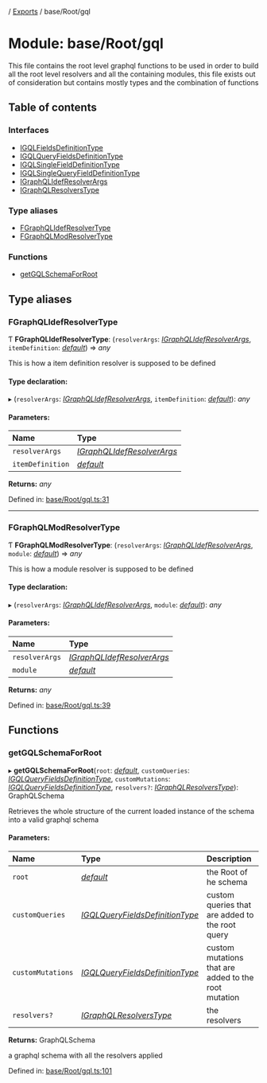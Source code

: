 [](../README.md) / [Exports](../modules.md) / base/Root/gql

# Module: base/Root/gql

This file contains the root level graphql functions to be used in order to
build all the root level resolvers and all the containing modules, this file
exists out of consideration but contains mostly types and the combination
of functions

## Table of contents

### Interfaces

- [IGQLFieldsDefinitionType](../interfaces/base_root_gql.igqlfieldsdefinitiontype.md)
- [IGQLQueryFieldsDefinitionType](../interfaces/base_root_gql.igqlqueryfieldsdefinitiontype.md)
- [IGQLSingleFieldDefinitionType](../interfaces/base_root_gql.igqlsinglefielddefinitiontype.md)
- [IGQLSingleQueryFieldDefinitionType](../interfaces/base_root_gql.igqlsinglequeryfielddefinitiontype.md)
- [IGraphQLIdefResolverArgs](../interfaces/base_root_gql.igraphqlidefresolverargs.md)
- [IGraphQLResolversType](../interfaces/base_root_gql.igraphqlresolverstype.md)

### Type aliases

- [FGraphQLIdefResolverType](base_root_gql.md#fgraphqlidefresolvertype)
- [FGraphQLModResolverType](base_root_gql.md#fgraphqlmodresolvertype)

### Functions

- [getGQLSchemaForRoot](base_root_gql.md#getgqlschemaforroot)

## Type aliases

### FGraphQLIdefResolverType

Ƭ **FGraphQLIdefResolverType**: (`resolverArgs`: [*IGraphQLIdefResolverArgs*](../interfaces/base_root_gql.igraphqlidefresolverargs.md), `itemDefinition`: [*default*](../classes/base_root_module_itemdefinition.default.md)) => *any*

This is how a item definition resolver is supposed to
be defined

#### Type declaration:

▸ (`resolverArgs`: [*IGraphQLIdefResolverArgs*](../interfaces/base_root_gql.igraphqlidefresolverargs.md), `itemDefinition`: [*default*](../classes/base_root_module_itemdefinition.default.md)): *any*

#### Parameters:

Name | Type |
:------ | :------ |
`resolverArgs` | [*IGraphQLIdefResolverArgs*](../interfaces/base_root_gql.igraphqlidefresolverargs.md) |
`itemDefinition` | [*default*](../classes/base_root_module_itemdefinition.default.md) |

**Returns:** *any*

Defined in: [base/Root/gql.ts:31](https://github.com/onzag/itemize/blob/3efa2a4a/base/Root/gql.ts#L31)

___

### FGraphQLModResolverType

Ƭ **FGraphQLModResolverType**: (`resolverArgs`: [*IGraphQLIdefResolverArgs*](../interfaces/base_root_gql.igraphqlidefresolverargs.md), `module`: [*default*](../classes/base_root_module.default.md)) => *any*

This is how a module resolver is supposed to be defined

#### Type declaration:

▸ (`resolverArgs`: [*IGraphQLIdefResolverArgs*](../interfaces/base_root_gql.igraphqlidefresolverargs.md), `module`: [*default*](../classes/base_root_module.default.md)): *any*

#### Parameters:

Name | Type |
:------ | :------ |
`resolverArgs` | [*IGraphQLIdefResolverArgs*](../interfaces/base_root_gql.igraphqlidefresolverargs.md) |
`module` | [*default*](../classes/base_root_module.default.md) |

**Returns:** *any*

Defined in: [base/Root/gql.ts:39](https://github.com/onzag/itemize/blob/3efa2a4a/base/Root/gql.ts#L39)

## Functions

### getGQLSchemaForRoot

▸ **getGQLSchemaForRoot**(`root`: [*default*](../classes/base_root.default.md), `customQueries`: [*IGQLQueryFieldsDefinitionType*](../interfaces/base_root_gql.igqlqueryfieldsdefinitiontype.md), `customMutations`: [*IGQLQueryFieldsDefinitionType*](../interfaces/base_root_gql.igqlqueryfieldsdefinitiontype.md), `resolvers?`: [*IGraphQLResolversType*](../interfaces/base_root_gql.igraphqlresolverstype.md)): GraphQLSchema

Retrieves the whole structure of the current loaded instance
of the schema into a valid graphql schema

#### Parameters:

Name | Type | Description |
:------ | :------ | :------ |
`root` | [*default*](../classes/base_root.default.md) | the Root of he schema   |
`customQueries` | [*IGQLQueryFieldsDefinitionType*](../interfaces/base_root_gql.igqlqueryfieldsdefinitiontype.md) | custom queries that are added to the root query   |
`customMutations` | [*IGQLQueryFieldsDefinitionType*](../interfaces/base_root_gql.igqlqueryfieldsdefinitiontype.md) | custom mutations that are added to the root mutation   |
`resolvers?` | [*IGraphQLResolversType*](../interfaces/base_root_gql.igraphqlresolverstype.md) | the resolvers   |

**Returns:** GraphQLSchema

a graphql schema with all the resolvers applied

Defined in: [base/Root/gql.ts:101](https://github.com/onzag/itemize/blob/3efa2a4a/base/Root/gql.ts#L101)
